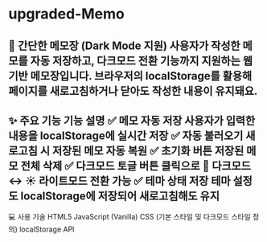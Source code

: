 # upgraded-Memo


📝 간단한 메모장 (Dark Mode 지원)
사용자가 작성한 메모를 자동 저장하고, 다크모드 전환 기능까지 지원하는 웹 기반 메모장입니다.
브라우저의 localStorage를 활용해 페이지를 새로고침하거나 닫아도 작성한 내용이 유지돼요.
-------------------------------------------------------------------
✨ 주요 기능
기능	설명
✅ 메모 자동 저장	사용자가 입력한 내용을 localStorage에 실시간 저장
✅ 자동 불러오기	새로고침 시 저장된 메모 자동 복원
✅ 초기화 버튼	저장된 메모 전체 삭제
✅ 다크모드 토글	버튼 클릭으로 🌙 다크모드 ↔ ☀️ 라이트모드 전환 가능
✅ 테마 상태 저장	테마 설정도 localStorage에 저장되어 새로고침해도 유지
-------------------------------------------------------------------
💻 사용 기술
HTML5
JavaScript (Vanilla)
CSS (기본 스타일 및 다크모드 스타일 정의)
localStorage API
